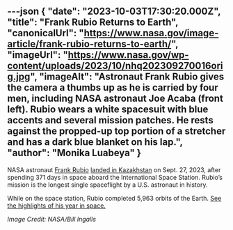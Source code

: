 ---json
{
  "date": "2023-10-03T17:30:20.000Z",
  "title": "Frank Rubio Returns to Earth",
  "canonicalUrl": "https://www.nasa.gov/image-article/frank-rubio-returns-to-earth/",
  "imageUrl": "https://www.nasa.gov/wp-content/uploads/2023/10/nhq202309270016orig.jpg",
  "imageAlt": "Astronaut Frank Rubio gives the camera a thumbs up as he is carried by four men, including NASA astronaut Joe Acaba (front left). Rubio wears a white spacesuit with blue accents and several mission patches. He rests against the propped-up top portion of a stretcher and has a dark blue blanket on his lap.",
  "author": "Monika Luabeya"
}
---

NASA astronaut [Frank Rubio](https://www.nasa.gov/humans-in-space/astronauts/frank-rubio/) [landed in Kazakhstan](https://www.youtube.com/watch?v=XAv2sKblPRc) on Sept. 27, 2023, after spending 371 days in space aboard the International Space Station. Rubio’s mission is the longest single spaceflight by a U.S. astronaut in history.

While on the space station, Rubio completed 5,963 orbits of the Earth. [See the highlights of his year in space.](https://www.nasa.gov/missions/station/scientific-highlights-of-nasa-astronaut-frank-rubios-year-in-space/)

_Image Credit: NASA/Bill Ingalls_

